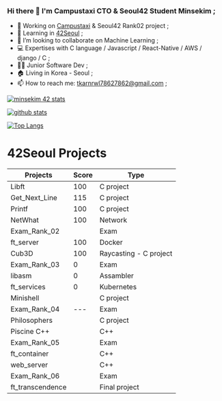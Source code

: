<!--
**Mins97/Mins97** is a ✨ _special_ ✨ repository because its `README.md` (this file) appears on your GitHub profile.
Here are some ideas to get you started:
-->

### Hi there 👋 I'm Campustaxi CTO & Seoul42 Student Minsekim ;
- 🔭 Working on [Campustaxi](https://campustaxi.modoo.at/) & Seoul42 Rank02 project ;
- 🌱 Learning in [42Seoul](https://42seoul.kr/) ;
- 👯 I’m looking to collaborate on Machine Learning ;
- 💻 Expertises with C language / Javascript / React-Native / AWS / django / C ;
- 👨‍💻 Junior Software Dev ;
- 🏠 Living in Korea - Seoul ;
- 📫 How to reach me: tkarnrwl78627862@gmail.com ;

[![minsekim 42 stats](https://badge42.herokuapp.com/api/stats/minsekim)](https://github.com/JaeSeoKim/badge42)

[![github stats](https://github-readme-stats.vercel.app/api?username=mins97&count_private=true&show_icons=true&theme=dark)](https://github.com/mins97/github-readme-stats)

[![Top Langs](https://github-readme-stats.vercel.app/api/top-langs/?username=mins97&layout=compact&exclude_repo=ft_server&langs_count=15&theme=highcontrast)](https://github.com/mins97/github-readme-stats)

# 42Seoul Projects

|   Projects	|  Score	| Type |
|---	|---	|--- |
| Libft | 100 | C project |
| Get_Next_Line	| 115 | C project |
| Printf	| 100 | C project |
| NetWhat | 100 | Network |
| Exam_Rank_02 |  | Exam |
| ft_server | 100 | Docker |
| Cub3D | 100 | Raycasting - C project |
| Exam_Rank_03 | 0 | Exam |
| libasm | 0 | Assambler |
| ft_services | 0 | Kubernetes |
| Minishell |  | C project |
| Exam_Rank_04 | --- | Exam |
| Philosophers |  | C project |
| Piscine C++ |  | C++ |
| Exam_Rank_05 |  | Exam |
| ft_container | | C++ |
| web_server | | C++ |
| Exam_Rank_06 |  | Exam |
| ft_transcendence | | Final project |
